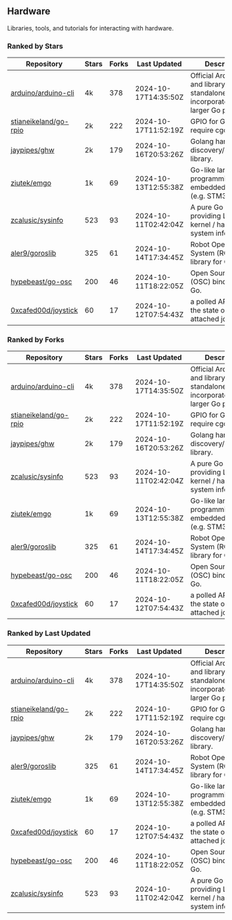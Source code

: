 ## Hardware

Libraries, tools, and tutorials for interacting with hardware.

### Ranked by Stars

| Repository | Stars | Forks | Last Updated | Description | 
|------------|-------|-------|--------------|-------------|
| [arduino/arduino-cli](https://github.com/arduino/arduino-cli) | 4k | 378 | 2024-10-17T14:35:50Z |  Official Arduino CLI and library. Can run standalone, or be incorporated into larger Go projects. |
| [stianeikeland/go-rpio](https://github.com/stianeikeland/go-rpio) | 2k | 222 | 2024-10-17T11:52:19Z |  GPIO for Go, doesn't require cgo. |
| [jaypipes/ghw](https://github.com/jaypipes/ghw) | 2k | 179 | 2024-10-16T20:53:26Z |  Golang hardware discovery/inspection library. |
| [ziutek/emgo](https://github.com/ziutek/emgo) | 1k | 69 | 2024-10-13T12:55:38Z |  Go-like language for programming embedded systems (e.g. STM32 MCU). |
| [zcalusic/sysinfo](https://github.com/zcalusic/sysinfo) | 523 | 93 | 2024-10-11T02:42:04Z |  A pure Go library providing Linux OS / kernel / hardware system information. |
| [aler9/goroslib](https://github.com/aler9/goroslib) | 325 | 61 | 2024-10-14T17:34:45Z |  Robot Operating System (ROS) library for Go. |
| [hypebeast/go-osc](https://github.com/hypebeast/go-osc) | 200 | 46 | 2024-10-11T18:22:05Z |  Open Sound Control (OSC) bindings for Go. |
| [0xcafed00d/joystick](https://github.com/0xcafed00d/joystick) | 60 | 17 | 2024-10-12T07:54:43Z |  a polled API to read the state of an attached joystick. |

### Ranked by Forks

| Repository | Stars | Forks | Last Updated | Description | 
|------------|-------|-------|--------------|-------------|
| [arduino/arduino-cli](https://github.com/arduino/arduino-cli) | 4k | 378 | 2024-10-17T14:35:50Z |  Official Arduino CLI and library. Can run standalone, or be incorporated into larger Go projects. |
| [stianeikeland/go-rpio](https://github.com/stianeikeland/go-rpio) | 2k | 222 | 2024-10-17T11:52:19Z |  GPIO for Go, doesn't require cgo. |
| [jaypipes/ghw](https://github.com/jaypipes/ghw) | 2k | 179 | 2024-10-16T20:53:26Z |  Golang hardware discovery/inspection library. |
| [zcalusic/sysinfo](https://github.com/zcalusic/sysinfo) | 523 | 93 | 2024-10-11T02:42:04Z |  A pure Go library providing Linux OS / kernel / hardware system information. |
| [ziutek/emgo](https://github.com/ziutek/emgo) | 1k | 69 | 2024-10-13T12:55:38Z |  Go-like language for programming embedded systems (e.g. STM32 MCU). |
| [aler9/goroslib](https://github.com/aler9/goroslib) | 325 | 61 | 2024-10-14T17:34:45Z |  Robot Operating System (ROS) library for Go. |
| [hypebeast/go-osc](https://github.com/hypebeast/go-osc) | 200 | 46 | 2024-10-11T18:22:05Z |  Open Sound Control (OSC) bindings for Go. |
| [0xcafed00d/joystick](https://github.com/0xcafed00d/joystick) | 60 | 17 | 2024-10-12T07:54:43Z |  a polled API to read the state of an attached joystick. |

### Ranked by Last Updated

| Repository | Stars | Forks | Last Updated | Description | 
|------------|-------|-------|--------------|-------------|
| [arduino/arduino-cli](https://github.com/arduino/arduino-cli) | 4k | 378 | 2024-10-17T14:35:50Z |  Official Arduino CLI and library. Can run standalone, or be incorporated into larger Go projects. |
| [stianeikeland/go-rpio](https://github.com/stianeikeland/go-rpio) | 2k | 222 | 2024-10-17T11:52:19Z |  GPIO for Go, doesn't require cgo. |
| [jaypipes/ghw](https://github.com/jaypipes/ghw) | 2k | 179 | 2024-10-16T20:53:26Z |  Golang hardware discovery/inspection library. |
| [aler9/goroslib](https://github.com/aler9/goroslib) | 325 | 61 | 2024-10-14T17:34:45Z |  Robot Operating System (ROS) library for Go. |
| [ziutek/emgo](https://github.com/ziutek/emgo) | 1k | 69 | 2024-10-13T12:55:38Z |  Go-like language for programming embedded systems (e.g. STM32 MCU). |
| [0xcafed00d/joystick](https://github.com/0xcafed00d/joystick) | 60 | 17 | 2024-10-12T07:54:43Z |  a polled API to read the state of an attached joystick. |
| [hypebeast/go-osc](https://github.com/hypebeast/go-osc) | 200 | 46 | 2024-10-11T18:22:05Z |  Open Sound Control (OSC) bindings for Go. |
| [zcalusic/sysinfo](https://github.com/zcalusic/sysinfo) | 523 | 93 | 2024-10-11T02:42:04Z |  A pure Go library providing Linux OS / kernel / hardware system information. |

